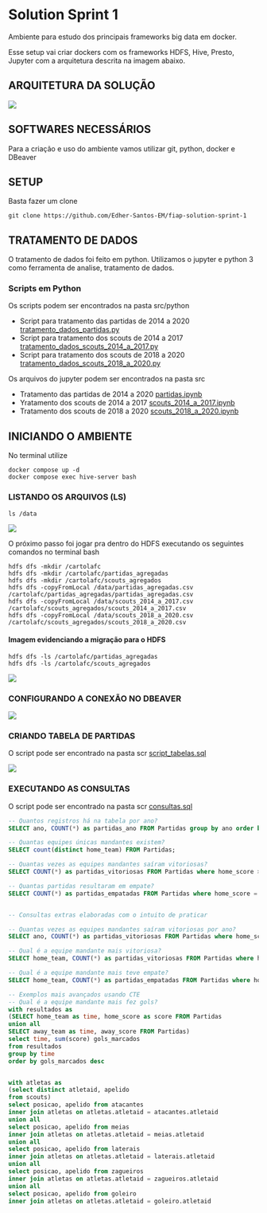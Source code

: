 # Solution Sprint 1

Ambiente para estudo dos principais frameworks big data em docker.

Esse setup vai criar dockers com os frameworks HDFS, Hive, Presto, Jupyter com a arquitetura descrita na imagem abaixo. 

## ARQUITETURA DA SOLUÇÃO

<img src="https://github.com/Edher-Santos-EM/fiap-solution-sprint-1/blob/main/arquitetura_da_solucao.png"></img>

## SOFTWARES NECESSÁRIOS

Para a criação e uso do ambiente vamos utilizar git, python, docker e DBeaver

## SETUP
Basta fazer um clone

```shell
git clone https://github.com/Edher-Santos-EM/fiap-solution-sprint-1
```
## TRATAMENTO DE DADOS 
O tratamento de dados foi feito em python. Utilizamos o jupyter e python 3 como ferramenta de analise, tratamento de dados.
### Scripts em Python

Os scripts podem ser encontrados na pasta src/python 

* Script para tratamento das partidas de 2014 a 2020 [tratamento_dados_partidas.py](https://github.com/Edher-Santos-EM/fiap-solution-sprint-1/blob/main/src/python/tratamento_dados_partidas.py)
* Script para tratamento dos scouts de 2014 a 2017 [tratamento_dados_scouts_2014_a_2017.py](https://github.com/Edher-Santos-EM/fiap-solution-sprint-1/blob/main/src/python/tratamento_dados_scouts_2014_a_2017.py)
* Script para tratamento dos scouts de 2018 a 2020 [tratamento_dados_scouts_2018_a_2020.py](https://github.com/Edher-Santos-EM/fiap-solution-sprint-1/blob/main/src/python/tratamento_dados_scouts_2018_a_2020.py)

Os arquivos do jupyter podem ser encontrados na pasta src
* Tratamento das partidas de 2014 a 2020 [partidas.ipynb](https://github.com/Edher-Santos-EM/fiap-solution-sprint-1/blob/main/src/partidas.ipynb)
* Yratamento dos scouts de 2014 a 2017 [scouts_2014_a_2017.ipynb](https://github.com/Edher-Santos-EM/fiap-solution-sprint-1/blob/main/src/scouts_2014_a_2017.ipynb)
* Tratamento dos scouts de 2018 a 2020 [scouts_2018_a_2020.ipynb](https://github.com/Edher-Santos-EM/fiap-solution-sprint-1/blob/main/src/scouts_2018_a_2020.ipynb)

## INICIANDO O AMBIENTE

No terminal utilize

```shell
docker compose up -d
docker compose exec hive-server bash
```

### LISTANDO OS ARQUIVOS (LS)
```shell
ls /data
```
<img src="https://github.com/Edher-Santos-EM/fiap-solution-sprint-1/blob/main/ls.png"></img>

O próximo passo foi jogar pra dentro do HDFS executando os seguintes comandos no terminal bash

```shell
hdfs dfs -mkdir /cartolafc
hdfs dfs -mkdir /cartolafc/partidas_agregadas
hdfs dfs -mkdir /cartolafc/scouts_agregados
hdfs dfs -copyFromLocal /data/partidas_agregadas.csv /cartolafc/partidas_agregadas/partidas_agregadas.csv
hdfs dfs -copyFromLocal /data/scouts_2014_a_2017.csv /cartolafc/scouts_agregados/scouts_2014_a_2017.csv
hdfs dfs -copyFromLocal /data/scouts_2018_a_2020.csv /cartolafc/scouts_agregados/scouts_2018_a_2020.csv
```
#### Imagem evidenciando a migração para o HDFS
```shell
hdfs dfs -ls /cartolafc/partidas_agregadas
hdfs dfs -ls /cartolafc/scouts_agregados
```
<img src="https://github.com/Edher-Santos-EM/fiap-solution-sprint-1/blob/main/ls-hdfs.png"></img>

### CONFIGURANDO A CONEXÃO NO DBEAVER

<img src="https://github.com/Edher-Santos-EM/fiap-solution-sprint-1/blob/main/dbeaver-hive-conexao.png"></img>


### CRIANDO TABELA DE PARTIDAS

O script pode ser encontrado na pasta scr [script_tabelas.sql](https://github.com/Edher-Santos-EM/fiap-solution-sprint-1/blob/main/src/script_tabelas.sql)

<img src="https://github.com/Edher-Santos-EM/fiap-solution-sprint-1/blob/main/dbeaver-hive-criacao-tabela.png"></img>

### EXECUTANDO AS CONSULTAS
O script pode ser encontrado na pasta scr [consultas.sql](https://github.com/Edher-Santos-EM/fiap-solution-sprint-1/blob/main/src/consultas.sql)

```sql
-- Quantos registros há na tabela por ano?
SELECT ano, COUNT(*) as partidas_ano FROM Partidas group by ano order by ano;

-- Quantas equipes únicas mandantes existem?
SELECT count(distinct home_team) FROM Partidas;

-- Quantas vezes as equipes mandantes saíram vitoriosas?
SELECT COUNT(*) as partidas_vitoriosas FROM Partidas where home_score > away_score;

-- Quantas partidas resultaram em empate?
SELECT COUNT(*) as partidas_empatadas FROM Partidas where home_score = away_score;


-- Consultas extras elaboradas com o intuito de praticar  

-- Quantas vezes as equipes mandantes saíram vitoriosas por ano?
SELECT ano, COUNT(*) as partidas_vitoriosas FROM Partidas where home_score > away_score group by ano order by partidas_vitoriosas desc;

-- Qual é a equipe mandante mais vitoriosa?
SELECT home_team, COUNT(*) as partidas_vitoriosas FROM Partidas where home_score > away_score group by home_team order by partidas_vitoriosas desc;

-- Qual é a equipe mandante mais teve empate?
SELECT home_team, COUNT(*) as partidas_empatadas FROM Partidas where home_score = away_score group by home_team order by partidas_empatadas desc;

-- Exemplos mais avançados usando CTE
-- Qual é a equipe mandante mais fez gols?
with resultados as 
(SELECT home_team as time, home_score as score FROM Partidas
union all
SELECT away_team as time, away_score FROM Partidas)
select time, sum(score) gols_marcados
from resultados
group by time
order by gols_marcados desc


with atletas as 
(select distinct atletaid, apelido 
from scouts)
select posicao, apelido from atacantes
inner join atletas on atletas.atletaid = atacantes.atletaid 
union all 
select posicao, apelido from meias
inner join atletas on atletas.atletaid = meias.atletaid 
union all 
select posicao, apelido from laterais
inner join atletas on atletas.atletaid = laterais.atletaid 
union all 
select posicao, apelido from zagueiros
inner join atletas on atletas.atletaid = zagueiros.atletaid 
union all 
select posicao, apelido from goleiro
inner join atletas on atletas.atletaid = goleiro.atletaid 
```

